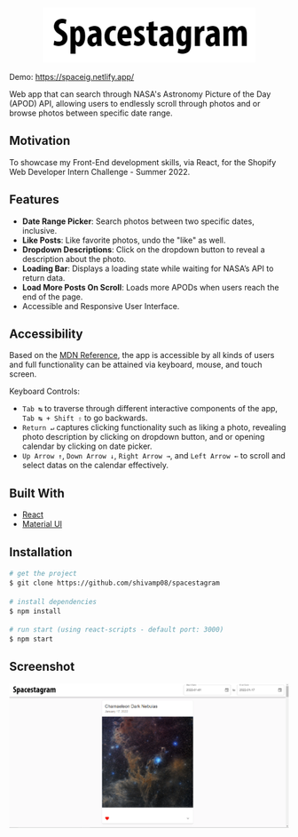 <!-- PROJECT LOGO -->
<br />
<p align="center">
  <a href="https://spaceig.netlify.app/">
    <img src="src/utils/images/title.png" alt="Logo">
  </a>
</p>

Demo: https://spaceig.netlify.app/

Web app that can search through NASA's Astronomy Picture of the Day (APOD) API, allowing users to endlessly scroll through photos and or browse photos between specific date range.

## Motivation

To showcase my Front-End development skills, via React, for the Shopify Web Developer Intern Challenge - Summer 2022.

## Features

- **Date Range Picker**: Search photos between two specific dates, inclusive.
- **Like Posts**: Like favorite photos, undo the "like" as well.
- **Dropdown Descriptions**: Click on the dropdown button to reveal a description about the photo.
- **Loading Bar**: Displays a loading state while waiting for NASA’s API to return data.
- **Load More Posts On Scroll**: Loads more APODs when users reach the end of the page.
- Accessible and Responsive User Interface.

## Accessibility

Based on the [MDN Reference](https://developer.mozilla.org/en-US/docs/Learn/Accessibility/HTML), the app is accessible by all kinds of users and full functionality can be attained via keyboard, mouse, and touch screen.

Keyboard Controls:

- `Tab ↹` to traverse through different interactive components of the app, `Tab ↹ + Shift ⇧` to go backwards.
- `Return ↵` captures clicking functionality such as liking a photo, revealing photo description by clicking on dropdown button, and or opening calendar by clicking on date picker.
- `Up Arrow ↑`, `Down Arrow ↓`, `Right Arrow →`, and `Left Arrow ←` to scroll and select datas on the calendar effectively.

## Built With

- [React](https://reactjs.org/)
- [Material UI](https://mui.com/)

## Installation

```bash
# get the project
$ git clone https://github.com/shivamp08/spacestagram

# install dependencies
$ npm install

# run start (using react-scripts - default port: 3000)
$ npm start

```

## Screenshot

![dashboard](src/utils/images/main.png)
